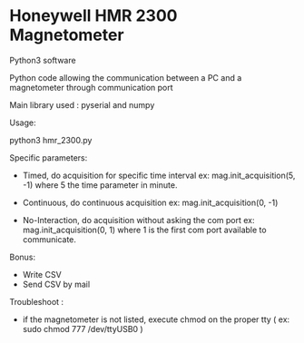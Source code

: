 # Honeywell HMR 2300 Magnetometer

Python3 software 

Python code allowing the communication between a PC and a magnetometer through communication port

Main library used : pyserial and numpy

Usage:

python3 hmr_2300.py


Specific parameters: 

 - Timed, do acquisition for specific time interval
ex: mag.init_acquisition(5, -1) where 5 the time parameter in minute.


 - Continuous, do continuous acquisition
ex: mag.init_acquisition(0, -1)


 - No-Interaction, do acquisition without asking the com port
ex: mag.init_acquisition(0, 1) where 1 is the first com port available to communicate.


Bonus:

 - Write CSV
 - Send CSV by mail

Troubleshoot :
 - if the magnetometer is not listed, execute chmod on the proper tty ( ex: sudo chmod 777 /dev/ttyUSB0 )